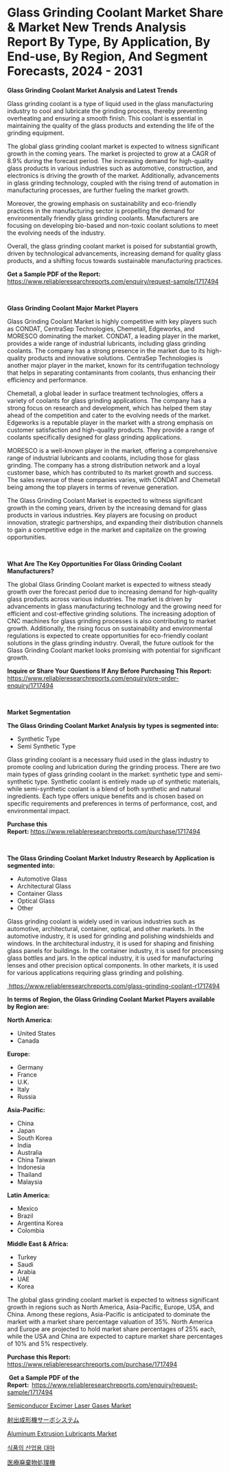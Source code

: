 <p><h1>Glass Grinding Coolant Market Share & Market New Trends Analysis Report By Type, By Application, By End-use, By Region, And Segment Forecasts, 2024 - 2031</h1></p><p><strong>Glass Grinding Coolant Market Analysis and Latest Trends</strong></p>
<p><p>Glass grinding coolant is a type of liquid used in the glass manufacturing industry to cool and lubricate the grinding process, thereby preventing overheating and ensuring a smooth finish. This coolant is essential in maintaining the quality of the glass products and extending the life of the grinding equipment.</p><p>The global glass grinding coolant market is expected to witness significant growth in the coming years. The market is projected to grow at a CAGR of 8.9% during the forecast period. The increasing demand for high-quality glass products in various industries such as automotive, construction, and electronics is driving the growth of the market. Additionally, advancements in glass grinding technology, coupled with the rising trend of automation in manufacturing processes, are further fueling the market growth.</p><p>Moreover, the growing emphasis on sustainability and eco-friendly practices in the manufacturing sector is propelling the demand for environmentally friendly glass grinding coolants. Manufacturers are focusing on developing bio-based and non-toxic coolant solutions to meet the evolving needs of the industry.</p><p>Overall, the glass grinding coolant market is poised for substantial growth, driven by technological advancements, increasing demand for quality glass products, and a shifting focus towards sustainable manufacturing practices.</p></p>
<p><strong>Get a Sample PDF of the Report:&nbsp;</strong> <a href="https://www.reliableresearchreports.com/enquiry/request-sample/1717494">https://www.reliableresearchreports.com/enquiry/request-sample/1717494</a></p>
<p>&nbsp;</p>
<p><strong>Glass Grinding Coolant Major Market Players</strong></p>
<p><p>Glass Grinding Coolant Market is highly competitive with key players such as CONDAT, CentraSep Technologies, Chemetall, Edgeworks, and MORESCO dominating the market. CONDAT, a leading player in the market, provides a wide range of industrial lubricants, including glass grinding coolants. The company has a strong presence in the market due to its high-quality products and innovative solutions. CentraSep Technologies is another major player in the market, known for its centrifugation technology that helps in separating contaminants from coolants, thus enhancing their efficiency and performance.</p><p>Chemetall, a global leader in surface treatment technologies, offers a variety of coolants for glass grinding applications. The company has a strong focus on research and development, which has helped them stay ahead of the competition and cater to the evolving needs of the market. Edgeworks is a reputable player in the market with a strong emphasis on customer satisfaction and high-quality products. They provide a range of coolants specifically designed for glass grinding applications.</p><p>MORESCO is a well-known player in the market, offering a comprehensive range of industrial lubricants and coolants, including those for glass grinding. The company has a strong distribution network and a loyal customer base, which has contributed to its market growth and success. The sales revenue of these companies varies, with CONDAT and Chemetall being among the top players in terms of revenue generation.</p><p>The Glass Grinding Coolant Market is expected to witness significant growth in the coming years, driven by the increasing demand for glass products in various industries. Key players are focusing on product innovation, strategic partnerships, and expanding their distribution channels to gain a competitive edge in the market and capitalize on the growing opportunities.</p></p>
<p>&nbsp;</p>
<p><strong>What Are The Key Opportunities For Glass Grinding Coolant Manufacturers?</strong></p>
<p><p>The global Glass Grinding Coolant market is expected to witness steady growth over the forecast period due to increasing demand for high-quality glass products across various industries. The market is driven by advancements in glass manufacturing technology and the growing need for efficient and cost-effective grinding solutions. The increasing adoption of CNC machines for glass grinding processes is also contributing to market growth. Additionally, the rising focus on sustainability and environmental regulations is expected to create opportunities for eco-friendly coolant solutions in the glass grinding industry. Overall, the future outlook for the Glass Grinding Coolant market looks promising with potential for significant growth.</p></p>
<p><strong>Inquire or Share Your Questions If Any Before Purchasing This Report:</strong> <a href="https://www.reliableresearchreports.com/enquiry/pre-order-enquiry/1717494">https://www.reliableresearchreports.com/enquiry/pre-order-enquiry/1717494</a></p>
<p>&nbsp;</p>
<p><strong>Market Segmentation</strong></p>
<p><strong>The Glass Grinding Coolant Market Analysis by types is segmented into:</strong></p>
<p><ul><li>Synthetic Type</li><li>Semi Synthetic Type</li></ul></p>
<p><p>Glass grinding coolant is a necessary fluid used in the glass industry to promote cooling and lubrication during the grinding process. There are two main types of glass grinding coolant in the market: synthetic type and semi-synthetic type. Synthetic coolant is entirely made up of synthetic materials, while semi-synthetic coolant is a blend of both synthetic and natural ingredients. Each type offers unique benefits and is chosen based on specific requirements and preferences in terms of performance, cost, and environmental impact.</p></p>
<p><strong>Purchase this Report:&nbsp;</strong><a href="https://www.reliableresearchreports.com/purchase/1717494">https://www.reliableresearchreports.com/purchase/1717494</a></p>
<p>&nbsp;</p>
<p><strong>The Glass Grinding Coolant Market Industry Research by Application is segmented into:</strong></p>
<p><ul><li>Automotive Glass</li><li>Architectural Glass</li><li>Container Glass</li><li>Optical Glass</li><li>Other</li></ul></p>
<p><p>Glass grinding coolant is widely used in various industries such as automotive, architectural, container, optical, and other markets. In the automotive industry, it is used for grinding and polishing windshields and windows. In the architectural industry, it is used for shaping and finishing glass panels for buildings. In the container industry, it is used for processing glass bottles and jars. In the optical industry, it is used for manufacturing lenses and other precision optical components. In other markets, it is used for various applications requiring glass grinding and polishing.</p></p>
<p><a href="https://www.reliableresearchreports.com/glass-grinding-coolant-r1717494">&nbsp;https://www.reliableresearchreports.com/glass-grinding-coolant-r1717494</a></p>
<p><strong>In terms of Region, the Glass Grinding Coolant Market Players available by Region are:</strong></p>
<p>
    <p> <strong> North America: </strong>
        <ul>
            <li>United States</li>
            <li>Canada</li>
        </ul>
        </p> 
    <p> <strong> Europe: </strong>
        <ul>
            <li>Germany</li>
            <li>France</li>
            <li>U.K.</li>
            <li>Italy</li>
            <li>Russia</li>
        </ul>
        </p> 
    <p> <strong> Asia-Pacific: </strong>
        <ul>
            <li>China</li>
            <li>Japan</li>
            <li>South Korea</li>
            <li>India</li>
            <li>Australia</li>
            <li>China Taiwan</li>
            <li>Indonesia</li>
            <li>Thailand</li>
            <li>Malaysia</li>
        </ul>
        </p> 
    <p> <strong> Latin America: </strong>
        <ul>
            <li>Mexico</li>
            <li>Brazil</li>
            <li>Argentina Korea</li>
            <li>Colombia</li>
        </ul>
        </p> 
    <p> <strong> Middle East & Africa: </strong>
        <ul>
            <li>Turkey</li>
            <li>Saudi</li>
            <li>Arabia</li>
            <li>UAE</li>
            <li>Korea</li>
        </ul>
    </p>
    </p>
<p><p>The global glass grinding coolant market is expected to witness significant growth in regions such as North America, Asia-Pacific, Europe, USA, and China. Among these regions, Asia-Pacific is anticipated to dominate the market with a market share percentage valuation of 35%. North America and Europe are projected to hold market share percentages of 25% each, while the USA and China are expected to capture market share percentages of 10% and 5% respectively.</p></p>
<p><strong>Purchase this Report: </strong><a href="https://www.reliableresearchreports.com/purchase/1717494">https://www.reliableresearchreports.com/purchase/1717494</a></p>
<p>&nbsp;<strong>Get a Sample PDF of the Report:&nbsp;&nbsp;</strong><a href="https://www.reliableresearchreports.com/enquiry/request-sample/1717494">https://www.reliableresearchreports.com/enquiry/request-sample/1717494</a></p>
<p><strong></strong></p>
<p><p><a href="https://issuu.com/reportprime-2/docs/semiconducor-excimer-laser-gases-market-size-2030.">Semiconducor Excimer Laser Gases Market</a></p><p><a href="https://github.com/DemarcusKuhlman/Market-Research-Report-List-1/blob/main/5826763107627.md">射出成形機サーボシステム</a></p><p><a href="https://github.com/JuliaFadel1922/Market-Research-Report-List-1/blob/main/aluminum-extrusion-lubricants-market.md">Aluminum Extrusion Lubricants Market</a></p><p><a href="https://github.com/kvbohdfy111/Market-Research-Report-List-1/blob/main/9252222101906.md">식품의 산업용 대마</a></p><p><a href="https://github.com/DudleyFerry/Market-Research-Report-List-1/blob/main/3276504107628.md">医療廃棄物処理機</a></p></p>